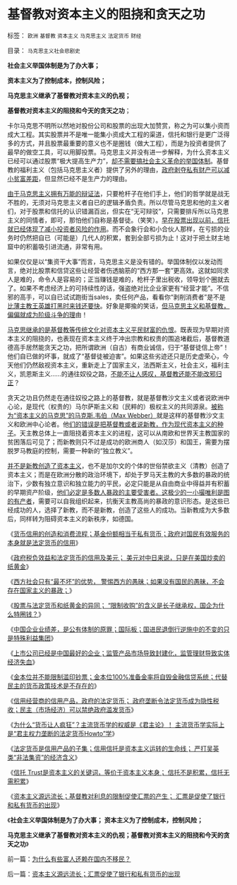 # 基督教对资本主义的阻挠和贪天之功

标签： `欧洲` `基督教` `资本主义` `马克思主义` `法定货币` `财经` 

目录： `马克思主义社会悲剧史`

**社会主义举国体制是为了办大事；**

**资本主义为了控制成本，控制风险；**

**马克思主义继承了基督教对资本主义的仇视；**

**基督教对资本主义的阻挠和今天的贪天之功**；



卡尔马克思不明所以然地对股份公司和股票的出现大加赞赏，称之为可以集小资而成大工程。其实股票并不是唯一能集小资成大工程的渠道，信托和银行是更广泛得多的方式，并且股票最重要的意义也不是圈钱（做大工程），而是为投资者提供了最早的做空工具，可以用脚投票。马克思主义并没有进一步解释，为什么资本主义已经可以通过股票“极大提高生产力”，[却不需要搞社会主义革命的举国体制](../../../2009/12/27/国家主义举国体制的低效率和根源.md)。基督教的福利主义（包括马克思主义者）提供了另外的理由，[政府剥夺私有财产可以减小贫富差距](../../../2012/10/2/私权合法性和完整性和“再分配的均贫富理论”.md)，但显然已经不是生产力的理由。

[由于马克思主义拥有万能的辩证法](../../../2011/3/1/物极必反规律和辩证法.md)，只要枪杆子在他们手上，他们的哲学就是战无不胜的，无须对马克思主义者自已的逻辑矛盾负责。所以尽管马克思和他的主义者们，对于股票和信托的认识错漏百出，但实在“无可辩驳”，只需要排斥所以马克思主义的同情者，即可，那怕他们自称是基督徒。（笑笑）。[早在股票出现以前，信托就已经体现了减小投资者风险的作用](../../../2012/11/1/纸黄金，纸石油，纸something都是（庞氏金字塔&nbsp;or&nbsp;约翰.劳）的骗局；.md)。而不会象行会和小合伙人那样，在亏损的业务时仍然把自已（可能是）几代人的积累，套到全部亏损为止！这对于把土财主地窟中的积蓄吸引进流通，非常有用。

如果仅仅是以“集资干大事”而言，马克思主义是没有错的。举国体制仅以发动而言，绝对比股票和信贷这些让经营者伤透脑筋的“西方那一套”更高效。这就如同求人是难的，命令人是容易的；正当赚钱是难的，枪杆子里出税收，领导划个圈就去了。如果不考虑经济上的可持续性的话，强盗绝对比企业家更有“经营才能”。不信邪的高手，可以自已试试跑街当sales，卖任何产品，看看你“剥削消费者”是不是[比薄主教王英雄打黑时来钱还要快](../../../2010/4/26/请勿与国际游资里应外合打破中国防线.md)。好象是揶揄的笑话，[但马克思主义和基督教，偏偏就成为阶级斗争的理](../../../2009/10/13/小农意识仇富牛二历史命运.md)由！

[马克思继承的是基督教等传统文化对资本主义平民财富的仇恨](../../../2012/10/4/马克思主义是翻版基督教的替代性宗教.md)。既表现为早期对资本主义的阻挠的，也表现在资本主义终于冲出宗教和权贵的围追堵截后，基督教道德高手居然能贪天之功，把所谓欧洲（自古）有商业诚信，归于“基督徒信上帝”！他们自已做的坏事，就成了“基督徒被迫害”。如果这些劣迹还只是历史虚荣心，今天他们仍然敌视资本主义，重新走上了国家主义，法西斯主义，社会主义，福利主义，凯恩斯主义……的通往奴役之路，[不能不让人感叹，基督教还能不能改邪归正](../../../2012/11/1/欧洲基督教文化，自古以来就是弱肉强食.md)？

贪天之功且仍然走在通往奴役之路上的基督教，就是基督教沙文主义或者说欧洲中心论，是现代（权贵的）马尔萨斯主义和（民粹的）极权主义的共同源泉。[被称为“资本主义的马克思”的马克斯.韦伯（Max
Webber）](../../../2012/3/3/马克斯.韦伯(Max&nbsp;Webber)的基督教沙文主义.md)就是这样的基督教沙文主义和欧洲中心论者。他[们的错误是把基督教或者说新教，作为现代资本主义的种子](../../../2012/11/5/罗姆尼当选有利全世界经济复苏.md)。天主教总体上一直阻挠着资本主义的进程，这可以从南欧和世界天主教国家的贫困落后可见了；而新教则只不过是成功的欧洲商人（如汉莎）和国王，需要为摆脱罗马教庭的控制，需要一种新的“独立教义”。

[并不是新教创造了资本主义](../../../2011/8/16/新教“净化社会，驱逐异己”有悠久传统.md)，也不是加尔文的个体的世俗禁欲主义（清教）创造了资本主义；而是在欧洲分散的政治环境下，却处于罗马天主教的大多数的暴政的统治下，少数有独立意识和独立能力的平民，必定只能是从自由商业中得益并有积蓄的早期资产阶级，[他们必定是多数人暴政的主要受害者。这极少的一小撮唯利是图的有产者](../../../2012/1/4/民主进程，既非从下而上，也非从上而下.md)，需要可以自我组织起来，抗衡天主教高尚的暴政的意识形态。是这些已经成功的人，选择了新教，而不是新教，创造了这些人的成功。当新教成为大多数后，同样转为阻碍资本主义的新秩序，如德国。

《[货币信用的创造和消费流程；基金份额相当于私有货币；政府对国民有效服务的本身就是法定货币的信用](../../../2012/11/4/货币信用的创造和消费流程；基金份额相当于私有货币；.md)》

《[政府税负效益和法定货币的信用及美元；
美元对中日来说，只是在美国炒卖的纸黄金](../../../2012/11/4/政府税负效益和法定货币的信用，及美元在国内外的信用；.md)》

《[西方社会只有“最不坏”的优势，
警惕西方的愚昧；如果没有国民的愚昧，不会存在国家主义的暴政；](../../../2012/11/5/警惕西方！我国普遍崇拜西方的愚昧！.md)》

《[股票与法定货币和纸黄金的异同；
“限制收购”的含义是长子继承权，国企为什么特圈钱？](../../../2012/11/5/A股为什么圈钱？国企为什么特圈钱？长子继承权上市！.md)》

《[中国企业业绩差，是公有体制的原罪；国际板；国进民退倒行逆施中的不变的只是特殊利益集团](../../../2012/11/5/国际板用跨国企业的“纸黄金”对中国中国民企执行死刑！.md)》

《[上市公司已经是中国最好的企业；监管产品市场导致封建化，监管理财导致实体经济失血](../../../2012/11/7/上市公司已经是中国最好的企业.md)》

《[金本位并不能限制滥印钞票；金本位100%准备金率将自毁金融信贷系统；代替民主的货币政策技术是不存在的](../../../2012/11/7/米塞斯的错误，罗斯巴德的错误，金本位思想的错误.md)》

《[信用经营商的信用产品，政府的法定货币；
政府垄断令法定货币成为隐性税收；民主（市场经济）可以禁绝政府滥发货币](../../../2012/11/7/信用经营商的信用产品，政府的法定货币.md)》

《[为什么“货币让人疯狂”？主流货币学的权威是《君主论》！
主流货币学实际上是“君主权力垄断的法定货币Howto”学](../../../2012/11/8/为什么“货币让人疯狂”？及《君主论》.md)》

《[法定货币是信用产品的子集；信用信托是资本主义运转的生命线；
严打吴英类“非法集资”的经济含义](../../../2012/11/8/信托是资本主义的生命线.md)》

《[信托 Trust是资本主义的关键词，等价于资本主义本身；
信托不是积累，信托无需积累](../../../2012/11/8/信托等价于资本主义，&nbsp;信托不是资本积累.md)》

《[资本主义源远流长；基督教对利息的限制促使汇票的产生； 汇票是促使了银行和私有货币的出现](../../../2012/11/9/资本主义源远流长；汇票促使了银行和私有货币的出现.md)》

《**社会主义举国体制是为了办大事； 资本主义为了控制成本，控制风险；**

**马克思主义继承了基督教对资本主义的仇视；基督教对资本主义的阻挠和今天的贪天之功**》

前一篇：[为什么有些富人还赖在国内不移民？](../../../2012/11/8/为什么有些富人还赖在国内不移民？.md)

后一篇：[资本主义源远流长；汇票促使了银行和私有货币的出现](../../../2012/11/9/资本主义源远流长；汇票促使了银行和私有货币的出现.md)